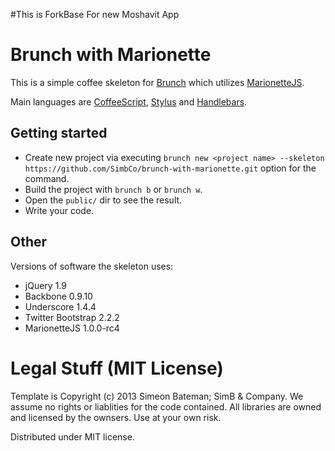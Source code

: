 #This is ForkBase For new Moshavit App
# Brunch with Marionette
This is a simple coffee skeleton for [Brunch](http://brunch.io/) which utilizes [MarionetteJS](http://marionettejs.com/).

Main languages are [CoffeeScript](http://coffeescript.org/),
[Stylus](http://learnboost.github.com/stylus/) and
[Handlebars](http://handlebarsjs.com/).

## Getting started
* Create new project via executing `brunch new <project name> --skeleton https://github.com/SimbCo/brunch-with-marionette.git` option for the command.
* Build the project with `brunch b` or `brunch w`.
* Open the `public/` dir to see the result.
* Write your code.

## Other
Versions of software the skeleton uses:

* jQuery 1.9
* Backbone 0.9.10
* Underscore 1.4.4
* Twitter Bootstrap 2.2.2
* MarionetteJS 1.0.0-rc4

# Legal Stuff (MIT License)
Template is Copyright (c) 2013 Simeon Bateman; SimB & Company.  We assume no rights or liablities for the code contained.  All libraries are owned and licensed by the ownsers.  Use at your own risk.

Distributed under MIT license.